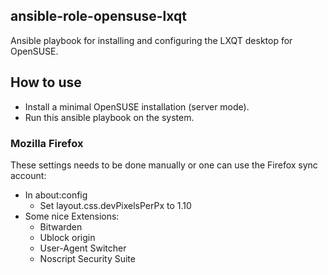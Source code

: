 ## ansible-role-opensuse-lxqt

Ansible playbook for installing and configuring the LXQT desktop for OpenSUSE.

## How to use

* Install a minimal OpenSUSE installation (server mode).
* Run this ansible playbook on the system.

### Mozilla Firefox
These settings needs to be done manually or one can use the Firefox sync account:
* In about:config
  * Set layout.css.devPixelsPerPx to 1.10
* Some nice Extensions:
  * Bitwarden
  * Ublock origin
  * User-Agent Switcher
  * Noscript Security Suite
